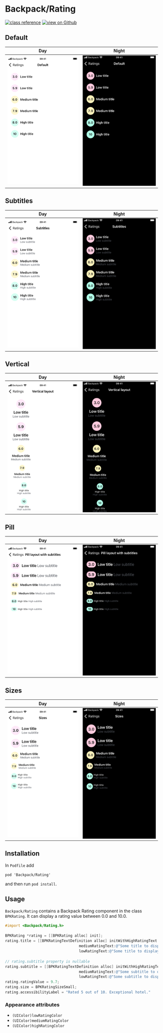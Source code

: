 # Backpack/Rating

[![class reference](https://img.shields.io/badge/Class%20reference-iOS-blue)](https://backpack.github.io/ios/versions/latest/uikit/Classes/BPKRating.html)
[![view on Github](https://img.shields.io/badge/Source%20code-GitHub-lightgrey)](https://github.com/Skyscanner/backpack-ios/tree/main/Backpack/Rating)

## Default

| Day | Night |
| --- | --- |
| ![iPhone 8 simulator](https://raw.githubusercontent.com/Skyscanner/backpack-ios/main/screenshots/iPhone%208-rating___default_lm.png) |![iPhone 8 simulator - dark mode](https://raw.githubusercontent.com/Skyscanner/backpack-ios/main/screenshots/iPhone%208-rating___default_dm.png) |

## Subtitles

| Day | Night |
| --- | --- |
| ![iPhone 8 simulator](https://raw.githubusercontent.com/Skyscanner/backpack-ios/main/screenshots/iPhone%208-rating___subtitles_lm.png) |![iPhone 8 simulator - dark mode](https://raw.githubusercontent.com/Skyscanner/backpack-ios/main/screenshots/iPhone%208-rating___subtitles_dm.png) |

## Vertical

| Day | Night |
| --- | --- |
| ![iPhone 8 simulator](https://raw.githubusercontent.com/Skyscanner/backpack-ios/main/screenshots/iPhone%208-rating___vertical_lm.png) |![iPhone 8 simulator - dark mode](https://raw.githubusercontent.com/Skyscanner/backpack-ios/main/screenshots/iPhone%208-rating___vertical_dm.png) |


## Pill

| Day | Night |
| --- | --- |
| ![iPhone 8 simulator](https://raw.githubusercontent.com/Skyscanner/backpack-ios/main/screenshots/iPhone%208-rating___pill_lm.png) |![iPhone 8 simulator - dark mode](https://raw.githubusercontent.com/Skyscanner/backpack-ios/main/screenshots/iPhone%208-rating___pill_dm.png) |

## Sizes

| Day | Night |
| --- | --- |
| ![iPhone 8 simulator](https://raw.githubusercontent.com/Skyscanner/backpack-ios/main/screenshots/iPhone%208-rating___sizes_lm.png) |![iPhone 8 simulator - dark mode](https://raw.githubusercontent.com/Skyscanner/backpack-ios/main/screenshots/iPhone%208-rating___sizes_dm.png) |

## Installation

In `Podfile` add

```
pod 'Backpack/Rating'
```

and then run `pod install`.

## Usage

`Backpack/Rating` contains a Backpack Rating component in the class `BPKRating`. It can display a rating value between 0.0 and 10.0.

```objective-c
#import <Backpack/Rating.h>

BPKRating *rating = [[BPKRating alloc] init];
rating.title = [[BPKRatingTextDefinition alloc] initWithHighRatingText:@"Some title to display when the value is high"
                                  mediumRatingText:@"Some title to display when the value is medium"
                                  lowRatingText:@"Some title to display when the value is low"];

// rating.subtitle property is nullable
rating.subtitle = [[BPKRatingTextDefinition alloc] initWithHighRatingText:@"Some subtitle to display when the value is high"
                                  mediumRatingText:@"Some subtitle to display when the value is medium"
                                  lowRatingText:@"Some subtitle to display when the value is low"];
rating.ratingValue = 9.7;
rating.size = BPKRatingSizeSmall;
rating.accessibilityLabel = "Rated 5 out of 10. Exceptional hotel."
```

### Appearance attributes

- `(UIColor)lowRatingColor`
- `(UIColor)mediumRatingColor`
- `(UIColor)highRatingColor`
